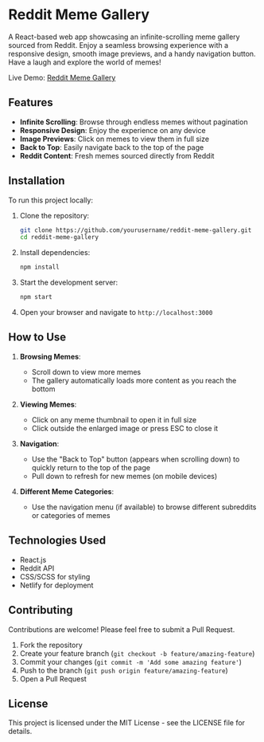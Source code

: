 # Reddit Meme Gallery

A React-based web app showcasing an infinite-scrolling meme gallery sourced from Reddit. Enjoy a seamless browsing experience with a responsive design, smooth image previews, and a handy navigation button. Have a laugh and explore the world of memes!

Live Demo: [Reddit Meme Gallery](https://65ba4036620ac90007b2fcb7--myredditmeme.netlify.app/)

## Features

- **Infinite Scrolling**: Browse through endless memes without pagination
- **Responsive Design**: Enjoy the experience on any device
- **Image Previews**: Click on memes to view them in full size
- **Back to Top**: Easily navigate back to the top of the page
- **Reddit Content**: Fresh memes sourced directly from Reddit

## Installation

To run this project locally:

1. Clone the repository:
   ```bash
   git clone https://github.com/yourusername/reddit-meme-gallery.git
   cd reddit-meme-gallery
   ```

2. Install dependencies:
   ```bash
   npm install
   ```

3. Start the development server:
   ```bash
   npm start
   ```

4. Open your browser and navigate to `http://localhost:3000`

## How to Use

1. **Browsing Memes**:
   - Scroll down to view more memes
   - The gallery automatically loads more content as you reach the bottom

2. **Viewing Memes**:
   - Click on any meme thumbnail to open it in full size
   - Click outside the enlarged image or press ESC to close it

3. **Navigation**:
   - Use the "Back to Top" button (appears when scrolling down) to quickly return to the top of the page
   - Pull down to refresh for new memes (on mobile devices)

4. **Different Meme Categories**:
   - Use the navigation menu (if available) to browse different subreddits or categories of memes

## Technologies Used

- React.js
- Reddit API
- CSS/SCSS for styling
- Netlify for deployment

## Contributing

Contributions are welcome! Please feel free to submit a Pull Request.

1. Fork the repository
2. Create your feature branch (`git checkout -b feature/amazing-feature`)
3. Commit your changes (`git commit -m 'Add some amazing feature'`)
4. Push to the branch (`git push origin feature/amazing-feature`)
5. Open a Pull Request

## License

This project is licensed under the MIT License - see the LICENSE file for details.

